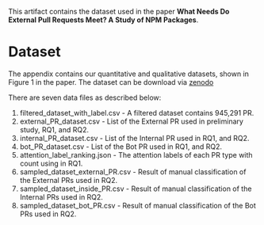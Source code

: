 This artifact contains the dataset used in the paper **What Needs Do External Pull Requests Meet? A Study of NPM Packages**.

# Dataset
The appendix contains our quantitative and qualitative datasets, shown in Figure 1 in the paper.
The dataset can be download via [zenodo](https://doi.org/10.5281/zenodo.6366986)

There are seven data files as described below:
1. filtered_dataset_with_label.csv - A filtered dataset contains 945,291 PR.
2. external_PR_dataset.csv - List of the External PR used in preliminary study, RQ1, and RQ2.
3. internal_PR_dataset.csv  - List of the Internal PR used in RQ1, and RQ2.
4. bot_PR_dataset.csv  - List of the Bot PR used in RQ1, and RQ2.
5. attention_label_ranking.json - The attention labels of each PR type with count using in RQ1.
6. sampled_dataset_external_PR.csv - Result of manual classification of the External PRs used in RQ2.
7. sampled_dataset_inside_PR.csv - Result of manual classification of the Internal PRs used in RQ2.
8. sampled_dataset_bot_PR.csv - Result of manual classification of the Bot PRs used in RQ2.
